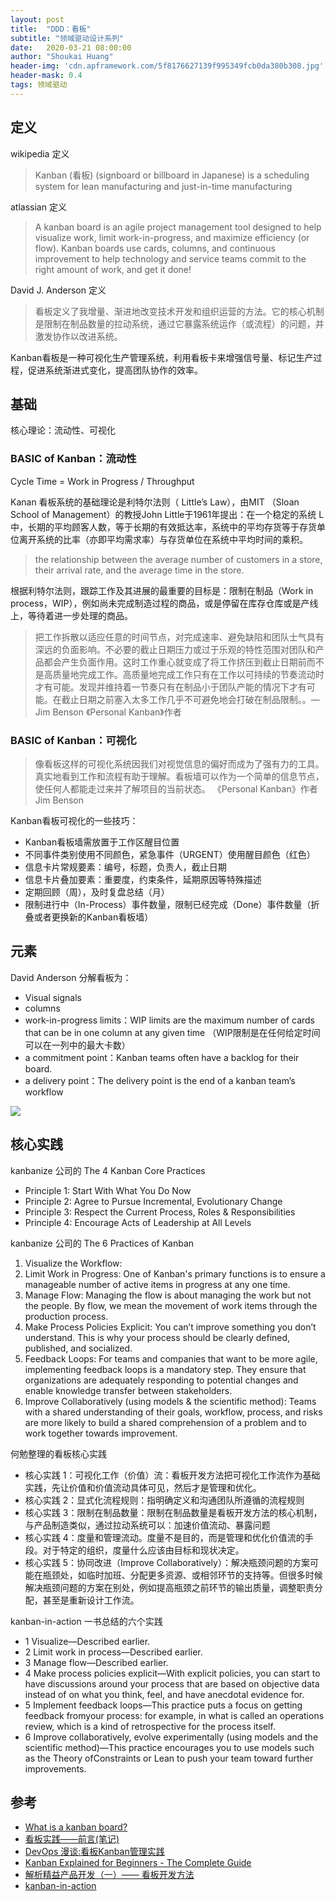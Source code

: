 ```yaml
---
layout: post
title:  "DDD：看板"
subtitle: "领域驱动设计系列"
date:   2020-03-21 08:00:00
author: "Shoukai Huang"
header-img: 'cdn.apframework.com/5f8176627139f995349fcb0da380b308.jpg'
header-mask: 0.4
tags: 领域驱动
---
```


## 定义

wikipedia 定义

> Kanban (看板) (signboard or billboard in Japanese) is a scheduling system for lean manufacturing and just-in-time manufacturing

atlassian 定义

>A kanban board is an agile project management tool designed to help visualize work, limit work-in-progress, and maximize efficiency (or flow). Kanban boards use cards, columns, and continuous improvement to help technology and service teams commit to the right amount of work, and get it done!

David J. Anderson 定义

>看板定义了我增量、渐进地改变技术开发和组织运营的方法。它的核心机制是限制在制品数量的拉动系统，通过它暴露系统运作（或流程）的问题，并激发协作以改进系统。

Kanban看板是一种可视化生产管理系统，利用看板卡来增强信号量、标记生产过程，促进系统渐进式变化，提高团队协作的效率。


## 基础

核心理论：流动性、可视化

### BASIC of Kanban：流动性

Cycle Time = Work in Progress / Throughput

Kanan 看板系统的基础理论是利特尔法则（ Little’s Law），由MIT （Sloan School of Management）的教授John Little于1961年提出：在一个稳定的系统 L中，长期的平均顾客人数，等于长期的有效抵达率，系统中的平均存货等于存货单位离开系统的比率（亦即平均需求率）与存货单位在系统中平均时间的乘积。

>the relationship between the average number of customers in a store, their arrival rate, and the average time in the store.

根据利特尔法则，跟踪工作及其进展的最重要的目标是：限制在制品（Work in process，WIP），例如尚未完成制造过程的商品，或是停留在库存仓库或是产线上，等待着进一步处理的商品。

> 把工作拆散以适应任意的时间节点，对完成速率、避免缺陷和团队士气具有深远的负面影响。不必要的截止日期压力或过于乐观的特性范围对团队和产品都会产生负面作用。这时工作重心就变成了将工作挤压到截止日期前而不是高质量地完成工作。高质量地完成工作只有在工作以可持续的节奏流动时才有可能。发现并维持着一节奏只有在制品小于团队产能的情况下才有可能。在截止日期之前塞入太多工作几乎不可避免地会打破在制品限制。。— Jim Benson 《Personal Kanban》作者

### BASIC of Kanban：可视化

> 像看板这样的可视化系统因我们对视觉信息的偏好而成为了强有力的工具。真实地看到工作和流程有助于理解。看板墙可以作为一个简单的信息节点，使任何人都能走过来并了解项目的当前状态。 《Personal Kanban》作者 Jim Benson

Kanban看板可视化的一些技巧：

* Kanban看板墙需放置于工作区醒目位置
* 不同事件类别使用不同颜色，紧急事件（URGENT）使用醒目颜色（红色）
* 信息卡片常规要素：编号，标题，负责人，截止日期
* 信息卡片叠加要素：重要度，约束条件，延期原因等特殊描述
* 定期回顾（周），及时复盘总结（月）
* 限制进行中（In-Process）事件数量，限制已经完成（Done）事件数量（折叠或者更换新的Kanban看板墙）


## 元素

David Anderson 分解看板为：

* Visual signals 
* columns
* work-in-progress limits：WIP limits are the maximum number of cards that can be in one column at any given time （WIP限制是在任何给定时间可以在一列中的最大卡数）
* a commitment point：Kanban teams often have a backlog for their board. 
* a delivery point：The delivery point is the end of a kanban team’s workflow

![](http://cdn.apframework.com/f4b5f8ec8e6063c0e338ed05741cd984.jpg)

## 核心实践

kanbanize 公司的 The 4 Kanban Core Practices 

* Principle 1: Start With What You Do Now
* Principle 2: Agree to Pursue Incremental, Evolutionary Change
* Principle 3: Respect the Current Process, Roles & Responsibilities
* Principle 4: Encourage Acts of Leadership at All Levels

kanbanize 公司的 The 6 Practices of Kanban

1. Visualize the Workflow: 
2. Limit Work in Progress: One of Kanban's primary functions is to ensure a manageable number of active items in progress at any one time. 
3. Manage Flow: Managing the flow is about managing the work but not the people. By flow, we mean the movement of work items through the production process.
4. Make Process Policies Explicit: You can’t improve something you don’t understand. This is why your process should be clearly defined, published, and socialized.  
5. Feedback Loops: For teams and companies that want to be more agile, implementing feedback loops is a mandatory step. They ensure that organizations are adequately responding to potential changes and enable knowledge transfer between stakeholders.
6. Improve Collaboratively (using models & the scientific method): Teams with a shared understanding of their goals, workflow, process, and risks are more likely to build a shared comprehension of a problem and to work together towards improvement.


何勉整理的看板核心实践

* 核心实践 1：可视化工作（价值）流：看板开发方法把可视化工作流作为基础实践，先让价值和价值流动具体可见，然后才是管理和优化。
* 核心实践 2：显式化流程规则：指明确定义和沟通团队所遵循的流程规则
* 核心实践 3：限制在制品数量：限制在制品数量是看板开发方法的核心机制，与产品制造类似，通过拉动系统可以：加速价值流动、暴露问题
* 核心实践 4：度量和管理流动。度量不是目的，而是管理和优化价值流的手段。对于特定的组织，度量什么应该由目标和现状决定。
* 核心实践 5：协同改进（Improve Collaboratively）：解决瓶颈问题的方案可能在瓶颈处，如临时加班、分配更多资源、或相邻环节的支持等。但很多时候解决瓶颈问题的方案在别处，例如提高瓶颈之前环节的输出质量，调整职责分配，甚至是重新设计工作流。

kanban-in-action 一书总结的六个实践

* 1 Visualize—Described earlier.
* 2 Limit work in process—Described earlier.
* 3 Manage flow—Described earlier.
* 4 Make process policies explicit—With explicit policies, you can start to have discussions around your process that are based on objective data instead of on what you think, feel, and have anecdotal evidence for.
* 5 Implement feedback loops—This practice puts a focus on getting feedback fromyour process: for example, in what is called an operations review, which is a kind of retrospective for the process itself.
* 6 Improve collaboratively, evolve experimentally (using models and the scientific method)—This practice encourages you to use models such as the Theory ofConstraints or Lean to push your team toward further improvements.


## 参考

* [What is a kanban board?](https://www.atlassian.com/agile/kanban/boards)
* [看板实践——前言(笔记)](https://www.cnblogs.com/aixiaoxiaoyu/p/10280598.html)
* [DevOps 漫谈:看板Kanban管理实践](https://riboseyim.github.io/2017/08/06/TeamWork-Kanban/)
* [Kanban Explained for Beginners - The Complete Guide](https://kanbanize.com/kanban-resources/getting-started/what-is-kanban)
* [解析精益产品开发（一）—— 看板开发方法](https://www.infoq.cn/article/kanban-development-method/)
* [kanban-in-action](http://3.droppdf.com/files/p99PT/kanban-in-action.pdf)

